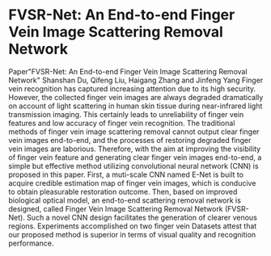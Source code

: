 # FVSR-Net: An End-to-end Finger Vein Image Scattering Removal Network
Paper"FVSR-Net: An End-to-end Finger Vein Image Scattering Removal Network"
Shanshan Du, Qifeng Liu, Haigang Zhang and Jinfeng Yang
Finger vein recognition has captured increasing attention due to its high security. However, the collected finger vein images are always degraded dramatically on account of light scattering in human skin tissue during near-infrared light transmission imaging. This certainly leads to unreliability of finger vein features and low accuracy of finger vein recognition. The traditional methods of finger vein image scattering removal cannot output clear finger vein images end-to-end, and the processes of restoring degraded finger vein images are laborious. Therefore, with the aim at improving the visibility of finger vein feature and generating clear finger vein images end-to-end, a simple but effective method utilizing convolutional neural network (CNN) is proposed in this paper. First, a muti-scale CNN named E-Net is built to acquire credible estimation map of finger vein images, which is conducive to obtain pleasurable restoration outcome. Then, based on improved biological optical model, an end-to-end scattering removal network is designed, called Finger Vein Image Scattering Removal Network (FVSR-Net). Such a novel CNN design facilitates the generation of clearer venous regions. Experiments accomplished on two finger vein Datasets attest that our proposed method is superior in terms of visual quality and recognition performance.
